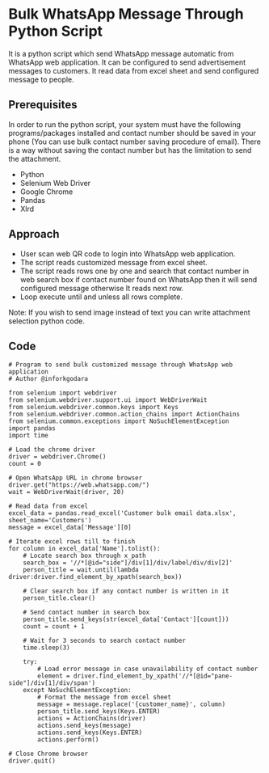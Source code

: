 # Bulk WhatsApp Message Through Python Script

It is a python script which send WhatsApp message automatic from WhatsApp web application. It can be configured to send advertisement messages to customers. It read data from excel sheet and send configured message to people.

## Prerequisites

In order to run the python script, your system must have the following programs/packages installed and contact number should be saved in your phone (You can use bulk contact number saving procedure of email). There is a way without saving the contact number but has the limitation to send the attachment.
* Python
* Selenium Web Driver
* Google Chrome
* Pandas
* Xlrd

## Approach
* User scan web QR code to login into WhatsApp web application.
* The script reads customized message from excel sheet.
* The script reads rows one by one and search that contact number in web search box if contact number found on WhatsApp then it will send configured message otherwise It reads next row. 
* Loop execute until and unless all rows complete.

Note: If you wish to send image instead of text you can write attachment selection python code.

## Code
```
# Program to send bulk customized message through WhatsApp web application
# Author @inforkgodara

from selenium import webdriver
from selenium.webdriver.support.ui import WebDriverWait
from selenium.webdriver.common.keys import Keys
from selenium.webdriver.common.action_chains import ActionChains
from selenium.common.exceptions import NoSuchElementException
import pandas
import time

# Load the chrome driver
driver = webdriver.Chrome()
count = 0

# Open WhatsApp URL in chrome browser
driver.get("https://web.whatsapp.com/")
wait = WebDriverWait(driver, 20)

# Read data from excel
excel_data = pandas.read_excel('Customer bulk email data.xlsx', sheet_name='Customers')
message = excel_data['Message'][0]

# Iterate excel rows till to finish
for column in excel_data['Name'].tolist():
    # Locate search box through x_path
    search_box = '//*[@id="side"]/div[1]/div/label/div/div[2]'
    person_title = wait.until(lambda driver:driver.find_element_by_xpath(search_box))

    # Clear search box if any contact number is written in it
    person_title.clear()

    # Send contact number in search box
    person_title.send_keys(str(excel_data['Contact'][count]))
    count = count + 1

    # Wait for 3 seconds to search contact number
    time.sleep(3)

    try:
        # Load error message in case unavailability of contact number
        element = driver.find_element_by_xpath('//*[@id="pane-side"]/div[1]/div/span')
    except NoSuchElementException:
        # Format the message from excel sheet
        message = message.replace('{customer_name}', column)
        person_title.send_keys(Keys.ENTER)
        actions = ActionChains(driver)
        actions.send_keys(message)
        actions.send_keys(Keys.ENTER)
        actions.perform()

# Close Chrome browser
driver.quit()
```